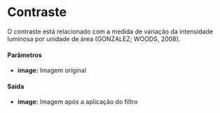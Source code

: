 # Contraste

O contraste está relacionado com a medida de variação da intensidade
luminosa por unidade de área (GONZALEZ; WOODS, 2008).

#### Parâmetros
* __image:__ Imagem original

#### Saída
* __image:__ Imagem após a aplicação do filtro
